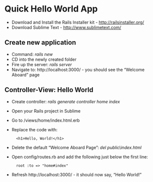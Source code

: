 Quick Hello World App
====================

-  Download and Install the Rails Installer kit - http://railsinstaller.org/
-	Download Sublime Text - http://www.sublimetext.com/

Create new application
----------------------
- Command: *rails new <name of application>*
- CD into the newly created folder
- Fire up the server: *rails server*
- Navigate to: http://localhost:3000/ - you should see the “Welcome Aboard” page

Controller-View: Hello World
----------------------------
- Create controller: *rails generate controller home index*
- Open your Rails project in Sublime
- Go to /views/home/index.html.erb
- Replace the code with: 

        <h1>Hello, World!</h1>
- Delete the default “Welcome Aboard Page”: *del public\index.html*
- Open config/routes.rb and add the following just below the first line: 

        root :to => "home#index"
- Refresh http://localhost:3000/ - it should now say, “Hello World!”
